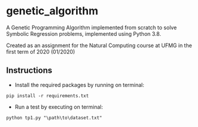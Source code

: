 # genetic_algorithm

A Genetic Programming Algorithm implemented from scratch to solve Symbolic Regression problems, 
implemented using Python 3.8.

Created as an assignment for the Natural Computing course at UFMG in the first term of 2020 (01/2020)

## Instructions

* Install the required packages by running on terminal:

`pip install -r requirements.txt`

* Run a test by executing on terminal:

`python tp1.py "\path\to\dataset.txt"`


